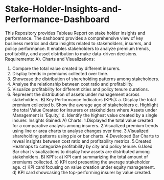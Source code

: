 # Stake-Holder-Insights-and-Performance-Dashboard
This Repository provides Tableau Report on stake holder insights and performance.
The dashboard provides a comprehensive view of key business metrics and data insights related to stakeholders, insurers, and policy performance. It enables stakeholders to analyze premium trends, profitability, and asset distribution to make data-driven decisions.
Requirements:
A).	Charts and Visualizations:
1.	Compare the total value created by different insurers.
2.	Display trends in premiums collected over time.
3.	Showcase the distribution of shareholding patterns among stakeholders.
4.	Analyse the relationship between cost ratio and profitability.
5.	Visualize profitability for different cities and policy tenure durations.
6.	Represent the distribution of assets under management across stakeholders.
B)	Key Performance Indicators (KPIs):
a.	Display the total premium collected
b.	Show the average age of stakeholders
c.	Highlight the total Value Created for insurers or stakeholders where Assets under Management is 'Equity,' 
d.	Identify the highest value created by a single insurer.
Insights Gained:
A) Charts:
1.Displayed the total value created for a comparative analysis among insurers.
2.Visualized premium trends using line or area charts to analyse changes over time.
3.Visualized shareholding patterns using pie or bar charts.
4.Developed Bar Charts to reveal insights between cost ratio and profitability metrics.
5.Created Heatmaps to categorize profitability by city and policy tenure.
6.Used Bar chart visualizations to display how assets are distributed among stakeholders.
B) KPI's:
a) KPI card summarizing the total amount of premiums collected.
b) KPI card presenting the average stakeholder age.
c) KPI card focusing on value creation under equity management.
d) KPI card showcasing the top-performing insurer by value created.
